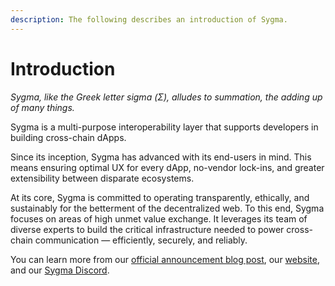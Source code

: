 ```yaml
---
description: The following describes an introduction of Sygma.
---
```


# Introduction

_Sygma, like the Greek letter sigma (Σ), alludes to summation, the adding up of many things._

Sygma is a multi-purpose interoperability layer that supports developers in building cross-chain dApps.&#x20;

Since its inception, Sygma has advanced with its end-users in mind. This means ensuring optimal UX for every dApp, no-vendor lock-ins, and greater extensibility between disparate ecosystems.&#x20;

At its core, Sygma is committed to operating transparently, ethically, and sustainably for the betterment of the decentralized web. To this end, Sygma focuses on areas of high unmet value exchange. It leverages its team of diverse experts to build the critical infrastructure needed to power cross-chain communication — efficiently, securely, and reliably. &#x20;

You can learn more from our [official announcement blog post](https://medium.com/buildwithsygma/sygma-next-generation-interoperability-1b89bfc671a4), our [website](https://buildwithsygma.com/), and our [Sygma Discord](https://discord.gg/7zmy3J3as5).
